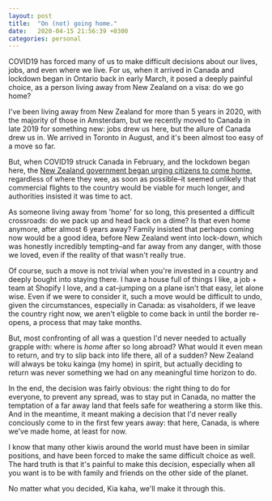 ```yaml
---
layout: post
title:  "On (not) going home."
date:   2020-04-15 21:56:39 +0300
categories: personal
---
```

COVID19 has forced many of us to make difficult decisions about our lives, jobs, and even where we live. For us, when it arrived in Canada and lockdown began in Ontario back in early March, it posed a deeply painful choice, as a person living away from New Zealand on a visa: do we go home? 

I've been living away from New Zealand for more than 5 years in 2020, with the majority of those in Amsterdam, but we recently moved to Canada in late 2019 for something new: jobs drew us here, but the allure of Canada drew us in. We arrived in Toronto in August, and it's been almost too easy of a move so far. 

But, when COVID19 struck Canada in February, and the lockdown began here, the [New Zealand government began urging citizens to come home](https://www.stuff.co.nz/national/health/coronavirus/120361972/coronavirus-government-tells-new-zealanders-to-come-home), regardless of where they wee, as soon as possible–it seemed unlikely that commercial flights to the country would be viable for much longer, and authorities insisted it was time to act.

As someone living away from 'home' for so long, this presented a difficult crossroads: do we pack up and head back on a dime? Is that even home anymore, after almost 6 years away? Family insisted that perhaps coming now would be a good idea, before New Zealand went into lock-down, which was honestly incredibly tempting–and far away from any danger, with those we loved, even if the reality of that wasn't really true.

Of course, such a move is not trivial when you're invested in a country and deeply bought into staying there. I have a house full of things I like, a job + team at Shopify I love, and a cat–jumping on a plane isn't that easy, let alone wise. Even if we were to consider it, such a move would be difficult to undo, given the circumstances, especially in Canada: as visaholders, if we leave the country right now, we aren't eligble to come back in until the border re-opens, a process that may take months. 

But, most confronting of all was a question I'd never needed to actually grapple with: where is _home_ after so long abroad? What would it even mean to return, and try to slip back into life there, all of a sudden? New Zealand will always be toku kainga (my home) in spirit, but actually deciding to return was never something we had on any meaningful time horizon to do.

In the end, the decision was fairly obvious: the right thing to do for everyone, to prevent any spread, was to stay put in Canada, no matter the temptation of a far away land that feels safe for weathering a storm like this. And in the meantime, it meant making a decision that I'd never really conciously come to in the first few years away: that here, Canada, is where we've made home, at least for now. 

I know that many other kiwis around the world must have been in similar positions, and have been forced to make the same difficult choice as well. The hard truth is that it's painful to make this decision, especially when all you want is to be with family and friends on the other side of the planet. 

No matter what you decided, Kia kaha, we'll make it through this.